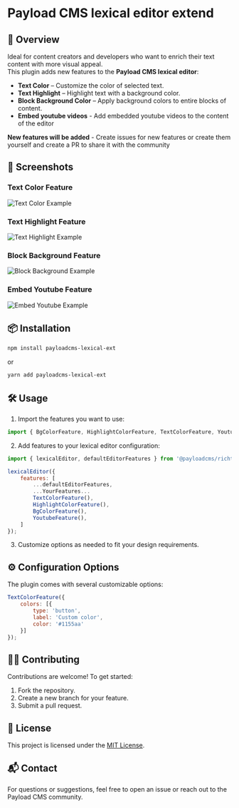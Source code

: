 # Payload CMS lexical editor extend

## 🚀 Overview
Ideal for content creators and developers who want to enrich their text content with more visual appeal.<br />
This plugin adds new features to the **Payload CMS lexical editor**:

- **Text Color** – Customize the color of selected text.
- **Text Highlight** – Highlight text with a background color.
- **Block Background Color** – Apply background colors to entire blocks of content.
- **Embed youtube videos** - Add embedded youtube videos to the content of the editor

**New features will be added** - Create issues for new features or create them yourself and create a PR to share it with the community

## 📸 Screenshots
### Text Color Feature
![Text Color Example](https://raw.githubusercontent.com/rubn-g/payloadcms-lexical-ext/refs/heads/main/screenshots/screenshot-3.png)

### Text Highlight Feature
![Text Highlight Example](https://raw.githubusercontent.com/rubn-g/payloadcms-lexical-ext/refs/heads/main/screenshots/screenshot-2.png)

### Block Background Feature
![Block Background Example](https://raw.githubusercontent.com/rubn-g/payloadcms-lexical-ext/refs/heads/main/screenshots/screenshot-1.png)

### Embed Youtube Feature
![Embed Youtube Example](https://raw.githubusercontent.com/rubn-g/payloadcms-lexical-ext/refs/heads/main/screenshots/screenshot-4.png)

## 📦 Installation
```bash
npm install payloadcms-lexical-ext
```

or

```bash
yarn add payloadcms-lexical-ext
```

## 🛠️ Usage
1. Import the features you want to use:
```javascript
import { BgColorFeature, HighlightColorFeature, TextColorFeature, YoutubeFeature } from 'payloadcms-lexical-ext';
```

2. Add features to your lexical editor configuration:
```javascript
import { lexicalEditor, defaultEditorFeatures } from '@payloadcms/richtext-lexical'

lexicalEditor({
	features: [
		...defaultEditorFeatures,
		...YourFeatures...
		TextColorFeature(),
		HighlightColorFeature(),
		BgColorFeature(),
		YoutubeFeature(),
	]
});
```

3. Customize options as needed to fit your design requirements.

## ⚙️ Configuration Options
The plugin comes with several customizable options:

```javascript
TextColorFeature({
	colors: [{
		type: 'button',
		label: 'Custom color',
		color: '#1155aa'
	}]
});
```

## 🧑‍💻 Contributing
Contributions are welcome! To get started:
1. Fork the repository.
2. Create a new branch for your feature.
3. Submit a pull request.

## 📝 License
This project is licensed under the [MIT License](./LICENSE).

## 📬 Contact
For questions or suggestions, feel free to open an issue or reach out to the Payload CMS community.
